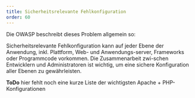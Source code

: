 ```yaml
---
title: Sicherheitsrelevante Fehlkonfiguration
order: 60
---
```


Die OWASP beschreibt dieses Problem allgemein so:

Sicherheitsrelevante Fehlkonfiguration kann auf jeder Ebene der Anwendung, inkl. Plattform, Web- und Anwendungs-server, Frameworks oder Programmcode vorkommen. Die Zusammenarbeit zwi-schen Entwicklern und Administratoren ist wichtig, um eine sichere Konfiguration aller Ebenen zu gewährleisten.


<div class="alert"><strong>ToDo</strong> hier fehlt noch eine kurze Liste der wichtigsten Apache + PHP-Konfigurationen</div>


